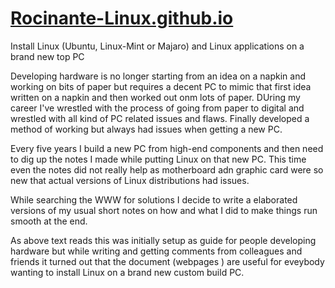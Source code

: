 # [Rocinante-Linux.github.io](https://zirconflex.github.io/Rocinante-Linux/)
Install Linux (Ubuntu, Linux-Mint or Majaro) and Linux applications on a brand new top PC

Developing hardware is no longer starting from an idea on a napkin and working on bits of paper but requires a decent PC to mimic that first idea written on a napkin and then worked out onm lots of paper. DUring my career I've wrestled with the process of going from paper to digital and wrestled with all kind of PC related issues and flaws. Finally developed a method of working but always had issues when getting a new PC.

Every five years I build a new PC from high-end components and then need to dig up the notes I made while putting Linux on that new PC. This time even the notes did not really help as motherboard adn graphic card were so new that actual versions of Linux distributions had issues.

While searching the WWW for solutions I decide to write a elaborated versions of my usual short notes on how and what I did to make things run smooth at the end.

As above text reads this was initially setup as guide for people developing hardware but while writing and getting comments from colleagues and friends it turned out that the document (webpages ) are useful for eveybody wanting to install Linux on a brand new custom build PC.

